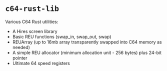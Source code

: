 # `c64-rust-lib`

Various C64 Rust utilities:

- A Hires screen library
- Basic REU functions (swap_in, swap_out, swap)
- REUArray (up to 16mb array transparently swapped into C64 memory as needed)
- A simple REU allocator (minimum allocation unit - 256 bytes) plus 24-bit pointer
- Ultimate 64 speed registers

